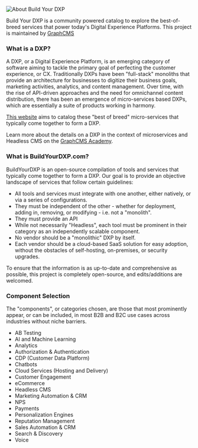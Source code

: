 ![About Build Your DXP](https://media.graphcms.com/yLmrUVseSzy8kIbRKkdC)

Build Your DXP is a community powered catalog to explore the best-of-breed services that power today's Digital Experience Platforms. This project is maintained by [GraphCMS](https://graphcms.com)

### What is a DXP?

A DXP, or a Digital Experience Platform, is an emerging category of software aiming to tackle the primary goal of perfecting the customer experience, or CX. Traditionally DXPs have been "full-stack" monoliths that provide an architecture for businesses to digitize their business goals, marketing activities, analytics, and content management. Over time, with the rise of API-driven approaches and the need for omnichannel content distribution, there has been an emergence of micro-services based DXPs, which are essentially a suite of products working in harmony.

[This website](https://buildyourdxp.com) aims to catalog these "best of breed" micro-services that typically come together to form a DXP.

Learn more about the details on a DXP in the context of microservices and Headless CMS on the [GraphCMS Academy](https://graphcms.com/academy/dxp-and-headless-cms?referrer=build-your-dxp).

### What is BuildYourDXP.com?

BuildYourDXP is an open-source compilation of tools and services that typically come together to form a DXP. Our goal is to provide an objective landscape of services that follow certain guidelines:

- All tools and services must integrate with one another, either natively, or via a series of configurations.
- They must be independent of the other - whether for deployment, adding in, removing, or modifying - i.e. not a "monolith".
- They must provide an API
- While not necessarily "Headless", each tool must be prominent in their category as an independently scalable component.
- No vendor should be a "monolithic" DXP by itself.
- Each vendor should be a cloud-based SaaS solution for easy adoption, without the obstacles of self-hosting, on-premises, or security upgrades.

To ensure that the information is as up-to-date and comprehensive as possible, this project is completely open-source, and edits/additions are welcomed.

### Component Selection

The "components", or categories chosen, are those that most prominently appear, or can be included, in most B2B and B2C use cases across industries without niche barriers.

- AB Testing
- AI and Machine Learning
- Analytics
- Authorization & Authentication
- CDP (Customer Data Platform)
- Chatbots
- Cloud Services (Hosting and Delivery)
- Customer Engagement
- eCommerce
- Headless CMS
- Marketing Automation & CRM
- NPS
- Payments
- Personalization Engines
- Reputation Management
- Sales Automation & CRM
- Search & Discovery
- Voice
